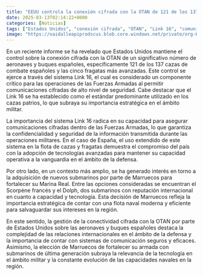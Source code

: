 ```yaml
---
title: "EEUU controla la conexión cifrada con la OTAN de 121 de los 137 cazas españoles y de las cinco fragatas más modernas"
date: 2025-03-13T02:14:22+0000
categories: [Noticias]
tags: ["Estados Unidos", "conexión cifrada", "OTAN", "Link 16", "comunicaciones cifradas", "Fuerzas Armadas", "tecnologías avanzadas", "submarinos", "Marina Real", "Scorpène francés", "Dolph", "flota naval", "relaciones internacionales", "defensa"]
image: "https://oaidalleapiprodscus.blob.core.windows.net/private/org-HKmKxpuNw3Y88lm4EBrIPq0n/user-ZwiCXOggLL8ZNNKE2g7rXFmV/img-UUuiPxWkzTrlfqqw7QFFtbEY.png?st=2025-03-13T01%3A14%3A22Z&se=2025-03-13T03%3A14%3A22Z&sp=r&sv=2024-08-04&sr=b&rscd=inline&rsct=image/png&skoid=d505667d-d6c1-4a0a-bac7-5c84a87759f8&sktid=a48cca56-e6da-484e-a814-9c849652bcb3&skt=2025-03-12T18%3A33%3A20Z&ske=2025-03-13T18%3A33%3A20Z&sks=b&skv=2024-08-04&sig=6Zce/BSFVF4Mz5X4GhNRBHs28k40xD3ZTwzAsnQyk/k%3D"
---
```


En un reciente informe se ha revelado que Estados Unidos mantiene el control sobre la conexión cifrada con la OTAN de un significativo número de aeronaves y buques españoles, específicamente 121 de los 137 cazas de combate españoles y las cinco fragatas más avanzadas. Este control se ejerce a través del sistema Link 16, el cual es considerado un componente crítico para las operaciones de las Fuerzas Armadas al permitir comunicaciones cifradas de alto nivel de seguridad. Cabe destacar que el Link 16 se ha establecido como el estándar predominante utilizado en los cazas patrios, lo que subraya su importancia estratégica en el ámbito militar.

La importancia del sistema Link 16 radica en su capacidad para asegurar comunicaciones cifradas dentro de las Fuerzas Armadas, lo que garantiza la confidencialidad y seguridad de la información transmitida durante las operaciones militares. En el caso de España, el uso extendido de este sistema en la flota de cazas y fragatas demuestra el compromiso del país con la adopción de tecnologías avanzadas para mantener su capacidad operativa a la vanguardia en el ámbito de la defensa.

Por otro lado, en un contexto más amplio, se ha generado interés en torno a la adquisición de nuevos submarinos por parte de Marruecos para fortalecer su Marina Real. Entre las opciones consideradas se encuentran el Scorpène francés y el Dolph, dos submarinos con reputación internacional en cuanto a capacidad y tecnología. Esta decisión de Marruecos refleja la importancia estratégica de contar con una flota naval moderna y eficiente para salvaguardar sus intereses en la región.

En este sentido, la gestión de la conectividad cifrada con la OTAN por parte de Estados Unidos sobre las aeronaves y buques españoles destaca la complejidad de las relaciones internacionales en el ámbito de la defensa y la importancia de contar con sistemas de comunicación seguros y eficaces. Asimismo, la elección de Marruecos de fortalecer su armada con submarinos de última generación subraya la relevancia de la tecnología en el ámbito militar y la constante evolución de las capacidades navales en la región.
    